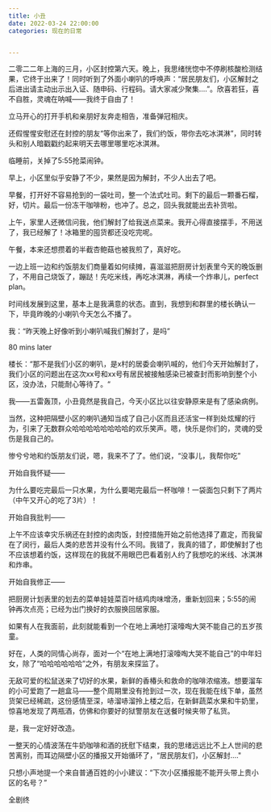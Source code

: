 ```yaml
---
title: 小丑
date: 2022-03-24 22:00:00
categories: 现在的日常


---
```


二零二二年上海的三月，小区封控第六天。晚上，我思绪恍惚中不停刷核酸检测结果，它终于出来了！同时听到了外面小喇叭的呼唤声：“居民朋友们，小区解封之后进出请主动出示出入证、随申码、行程码。请大家减少聚集....”。欣喜若狂，喜不自胜，灵魂在呐喊——我终于自由了！

立马开心的打开手机和亲朋好友奔走相告，准备弹冠相庆。

还假惺惺安慰还在封控的朋友“等你出来了，我们约饭，带你去吃冰淇淋”，同时转头和别人暗戳戳约起来明天去哪里哪里吃冰淇淋。

临睡前，关掉了5:55抢菜闹钟。

早上，小区里似乎安静了不少，果然是因为解封，不少人出去了吧。

早餐，打开好不容易抢到的一袋吐司，整一个法式吐司。剩下的最后一颗番石榴，好，切片。最后一份冻干咖啡粉，也冲了。总之，回头我就能出去补货啦。

上午，家里人还微信问我，他们解封了给我送点菜来。我开心得直接摆手，不用送了，我已经解了！冰箱里的囤货都还没吃完呢。

午餐，本来还想攒着的半截杏鲍菇也被我煎了，真好吃。

一边上班一边和约饭朋友们商量着如何续摊，喜滋滋把厨房计划表里今天的晚饭删了，不用自己烧饭了，蹦跶！先吃米线，再吃冰淇淋，再续一个炸串儿，perfect plan。

时间线发展到这里，基本上是我满意的状态。直到，我想到和群里的楼长确认一下，毕竟昨晚的小喇叭今天怎么不播了。

我：“昨天晚上好像听到小喇叭喊我们解封了，是吗”

80 mins later

楼长：“那不是我们小区的喇叭，是x村的居委会喇叭喊的，他们今天开始解封了，我们小区的问题出在这次xx号和xx号有居民被接触感染已被查封而影响到整个小区，没办法，只能耐心等待了。“

我——五雷轰顶，小丑竟然是我自己，今天小区比以往安静原来是有了感染病例。

当然，这种把隔壁小区的喇叭通知当成了自己小区而且还活宝一样到处炫耀的行为，引来了无数群众哈哈哈哈哈哈哈哈的欢乐笑声。嗯，快乐是你们的，灵魂的受伤是我自己的。

惨兮兮地和约饭朋友们说，嗯，我来不了了。他们说，“没事儿，我帮你吃”

开始自我怀疑——

为什么要吃完最后一只水果，为什么要喝完最后一杯咖啡！一袋面包只剩下了两片（中午又开心的吃了3片）！

开始自我批判——

上午不应该幸灾乐祸还在封控的卤肉饭，封控措施开始之前他选择了嘉定，而我留在了闵行，最后人类的悲苦并没有什么不同。我错了，我真的错了，即使解封了也不应该想着约饭，这样现在的我就不用眼巴巴看着别人约了我想吃的米线、冰淇淋和炸串。

开始自我修正——

把厨房计划表里的划去的菜单娃娃菜百叶结鸡肉味增汤，重新划回来；5:55的闹钟再次点亮；已经为出门换好的衣服换回居家服。

如果有人在我面前，此刻就能看到一个在地上满地打滚嚎啕大哭不能自己的五岁孩童。

好在，人类的同情心尚存，面对一个“在地上满地打滚嚎啕大哭不能自己”的中年妇女，除了“哈哈哈哈哈哈”之外，有朋友来探监了。

无敌可爱的松鼠送来了切好的水果，新鲜的香椿头和救命的咖啡浓缩液。想要溜车的小可爱跑了一趟盒马——整个周期里没有抢到过一次，现在我能在线下单，虽然货架已经稀疏，这份感情至深，哧溜哧溜拎上楼之后，在新鲜蔬菜水果和牛奶里，惊喜地发现了两瓶酒，仿佛和你要好的狱警朋友在送餐时候夹带了私货。

是，我一定好好改造。



一整天的心情波荡在牛奶咖啡和酒的抚慰下结束，我的思绪远远比不上人世间的悲苦离别，而耳边隔壁小区的播报又开始循环了，“居民朋友们，小区解封...."

只想小声地提一个来自普通百姓的小小建议：“下次小区播报能不能开头带上贵小区的名号？”



全剧终